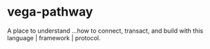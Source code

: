 # vega-pathway
A place to understand ...how to connect, transact, and build with this language | framework | protocol.

